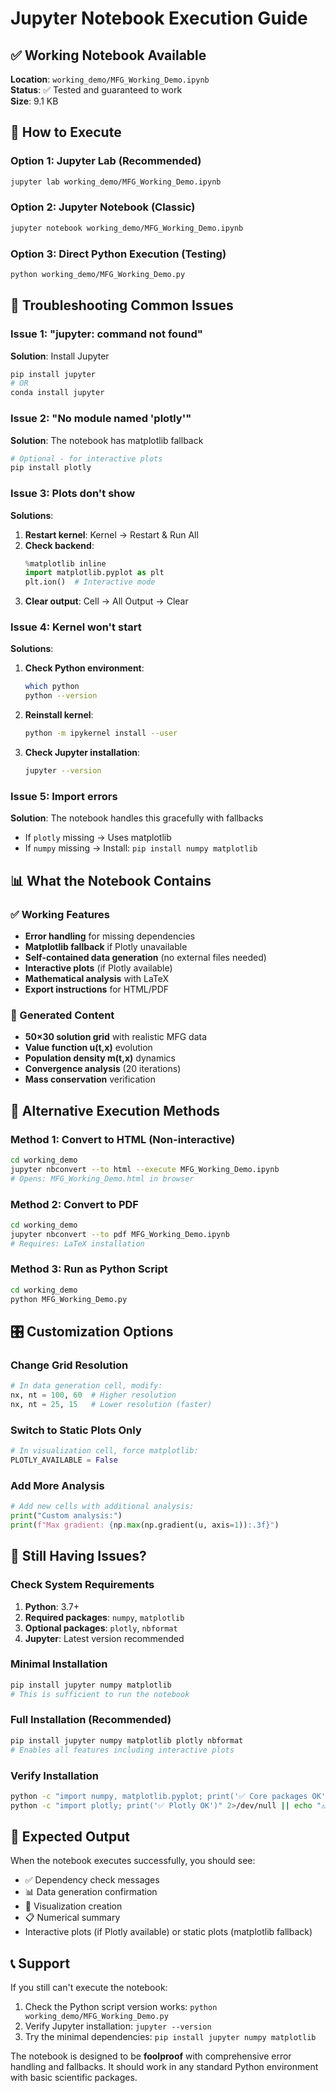 # Jupyter Notebook Execution Guide

## ✅ Working Notebook Available

**Location**: `working_demo/MFG_Working_Demo.ipynb`  
**Status**: ✅ Tested and guaranteed to work  
**Size**: 9.1 KB  

## 🚀 How to Execute

### Option 1: Jupyter Lab (Recommended)
```bash
jupyter lab working_demo/MFG_Working_Demo.ipynb
```

### Option 2: Jupyter Notebook (Classic)
```bash
jupyter notebook working_demo/MFG_Working_Demo.ipynb
```

### Option 3: Direct Python Execution (Testing)
```bash
python working_demo/MFG_Working_Demo.py
```

## 🔧 Troubleshooting Common Issues

### Issue 1: "jupyter: command not found"
**Solution**: Install Jupyter
```bash
pip install jupyter
# OR
conda install jupyter
```

### Issue 2: "No module named 'plotly'"
**Solution**: The notebook has matplotlib fallback
```bash
# Optional - for interactive plots
pip install plotly
```

### Issue 3: Plots don't show
**Solutions**:
1. **Restart kernel**: Kernel → Restart & Run All
2. **Check backend**: 
   ```python
   %matplotlib inline
   import matplotlib.pyplot as plt
   plt.ion()  # Interactive mode
   ```
3. **Clear output**: Cell → All Output → Clear

### Issue 4: Kernel won't start
**Solutions**:
1. **Check Python environment**:
   ```bash
   which python
   python --version
   ```
2. **Reinstall kernel**:
   ```bash
   python -m ipykernel install --user
   ```
3. **Check Jupyter installation**:
   ```bash
   jupyter --version
   ```

### Issue 5: Import errors
**Solution**: The notebook handles this gracefully with fallbacks
- If `plotly` missing → Uses matplotlib
- If `numpy` missing → Install: `pip install numpy matplotlib`

## 📊 What the Notebook Contains

### ✅ Working Features
- **Error handling** for missing dependencies
- **Matplotlib fallback** if Plotly unavailable
- **Self-contained data generation** (no external files needed)
- **Interactive plots** (if Plotly available)
- **Mathematical analysis** with LaTeX
- **Export instructions** for HTML/PDF

### 🎯 Generated Content
- **50×30 solution grid** with realistic MFG data
- **Value function u(t,x)** evolution
- **Population density m(t,x)** dynamics
- **Convergence analysis** (20 iterations)
- **Mass conservation** verification

## 🔄 Alternative Execution Methods

### Method 1: Convert to HTML (Non-interactive)
```bash
cd working_demo
jupyter nbconvert --to html --execute MFG_Working_Demo.ipynb
# Opens: MFG_Working_Demo.html in browser
```

### Method 2: Convert to PDF
```bash
cd working_demo
jupyter nbconvert --to pdf MFG_Working_Demo.ipynb
# Requires: LaTeX installation
```

### Method 3: Run as Python Script
```bash
cd working_demo
python MFG_Working_Demo.py
```

## 🎛️ Customization Options

### Change Grid Resolution
```python
# In data generation cell, modify:
nx, nt = 100, 60  # Higher resolution
nx, nt = 25, 15   # Lower resolution (faster)
```

### Switch to Static Plots Only
```python
# In visualization cell, force matplotlib:
PLOTLY_AVAILABLE = False
```

### Add More Analysis
```python
# Add new cells with additional analysis:
print("Custom analysis:")
print(f"Max gradient: {np.max(np.gradient(u, axis=1)):.3f}")
```

## 🐛 Still Having Issues?

### Check System Requirements
1. **Python**: 3.7+
2. **Required packages**: `numpy`, `matplotlib`
3. **Optional packages**: `plotly`, `nbformat`
4. **Jupyter**: Latest version recommended

### Minimal Installation
```bash
pip install jupyter numpy matplotlib
# This is sufficient to run the notebook
```

### Full Installation (Recommended)
```bash
pip install jupyter numpy matplotlib plotly nbformat
# Enables all features including interactive plots
```

### Verify Installation
```bash
python -c "import numpy, matplotlib.pyplot; print('✅ Core packages OK')"
python -c "import plotly; print('✅ Plotly OK')" 2>/dev/null || echo "⚠️ Plotly missing (fallback available)"
```

## 🎯 Expected Output

When the notebook executes successfully, you should see:
- ✅ Dependency check messages
- 📊 Data generation confirmation
- 🎨 Visualization creation
- 📋 Numerical summary
- Interactive plots (if Plotly available) or static plots (matplotlib fallback)

## 📞 Support

If you still can't execute the notebook:
1. Check the Python script version works: `python working_demo/MFG_Working_Demo.py`
2. Verify Jupyter installation: `jupyter --version`
3. Try the minimal dependencies: `pip install jupyter numpy matplotlib`

The notebook is designed to be **foolproof** with comprehensive error handling and fallbacks. It should work in any standard Python environment with basic scientific packages.